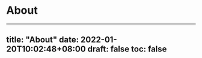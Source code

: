 # About

---
title: &#34;About&#34;
date: 2022-01-20T10:02:48&#43;08:00
draft: false
toc: false
---


